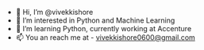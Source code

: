 - 👋 Hi, I’m @vivekkishore
- 👀 I’m interested in Python and Machine Learning
- 🌱 I’m learning Python, currently working at Accenture
- 📫 You an reach me at - vivekkishore0600@gmail.com

<!---
vivekkishore/vivekkishore is a ✨ special ✨ repository because its `README.md` (this file) appears on your GitHub profile.
You can click the Preview link to take a look at your changes.
--->
